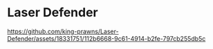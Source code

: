 # Laser Defender

https://github.com/king-prawns/Laser-Defender/assets/18331751/112b6668-9c61-4914-b2fe-797cb255db5c

